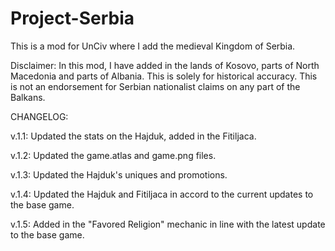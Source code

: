 # Project-Serbia
This is a mod for UnCiv where I add the medieval Kingdom of Serbia.

Disclaimer:
In this mod, I have added in the lands of Kosovo, parts of North Macedonia and parts of Albania. This is solely for historical accuracy. This is not an endorsement for Serbian nationalist claims on any part of the Balkans.

CHANGELOG: 

v.1.1: Updated the stats on the Hajduk, added in the Fitiljaca.

v.1.2: Updated the game.atlas and game.png files.

v.1.3: Updated the Hajduk's uniques and promotions.

v.1.4: Updated the Hajduk and Fitiljaca in accord to the current updates to the base game.

v.1.5: Added in the "Favored Religion" mechanic in line with the latest update to the base game.
